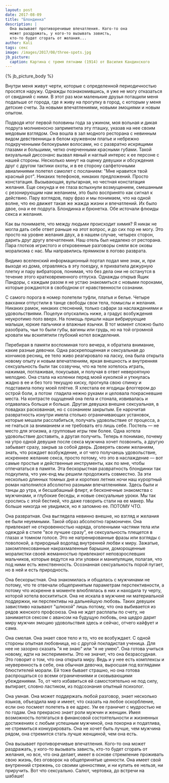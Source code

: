 ```yaml
---
layout: post
date: 2017-08-09
title: "Блондинка"
description: |
  Она вызывает противоречивые впечатления. Кого-то она
  может раздражать, у кого-то вызывать зависть,
  кто-то будет сгорать от желания...
author: Kali
tags: секс
image: /images/2017/08/three-spots.jpg
jb_picture:
  caption: Картина с тремя пятнами (1914) от Василия Кандинского
---
```


{% jb_picture_body %}

Внутри меня живут черти, которые с определенной периодичностью просятся наружу.
Однажды познакомившись, я уже не могу отказаться от свиданий с ними. В этот раз
мои маленькие друзья потащили меня подальше от города, где я живу на прогулку в
город, с которым у меня детские счеты. За новыми впечатлениями, новыми эмоциями
и новым опытом.

<!--more-->

Подводя итог первой половины года за ужином, моя вольная и дикая подруга
молниеносно заприметила эту пташку, указав на нее своим медовым взглядом. Она
вошла в зал модного ресторана с невинным видом девственницы в белом кружевном
платье и небрежно подкрученными белокурыми волосами, но с развратно искрящими
глазами и большими, четко очерченными красными губами. Такой визуальный
диссонанс вызвал явный и наглый интерес к ее персоне с нашей стороны. Несколько
минут на оценку девушки и обсуждения друг с другом тактики охоты, и в ее сторону
салфеточными авиалиниями полетел самолет с посланием: "Мне нравится твой красный
рот". Никаких телефонов, никаких предложений. Просто констатация. Вызывающая,
вульгарная, но честная констатация желания. Еще секунда и ее глаза вспыхнули
возмущением, смешанным с резонирующим нам желанием, это было воспринято как
сигнал к действию. Пару взглядов, пару фраз и мы понимаем, что на одной волне,
что ею движет такая же жажда жизни и впечатлений. Их было двое, она и ее
подруга. Блондинка и брюнетка. Обе источали флюиды секса и желания.

Как вы понимаете, что между людьми происходит химия? Я никак не могла дать себе
ответ раньше на этот вопрос, и до сих пор не могу. Это просто на уровне желания
двух, а в нашем случае, четырех сторон, дарить друг другу впечатления. Наш отель
был недалеко от ресторана. Пара глотков игристого и откровенные разговоры сняли
все оковы морализма с нас. Мы направились прямиком в логово разврата.

Видимо вселенский информационный портал подал мне знак, и, при выходе из дома,
отравляясь в эту поездку, я прихватила дежурную плетку и пару вибраторов,
понимая, что без дела они не останутся в течение этого кратковременного отпуска.
Однажды открыв Ящик Пандоры, с каждым разом я не устаю знакомиться с новыми
пороками, которые рождаются в свободном от нравственности сознании.

С самого порога в номер полетели туфли, платья и белье. Четыре вакханки
отпустили в танце свободы свои тела, помыслы и желания. Никаких рамок, никаких
стеснений, только сафари за наслаждениями и удовольствиями. Поцелуи опускались
ниже, а градус возбуждения неукротимо полз вверх. На помощь пришли наши
вибрирующие малыши, юркие пальчики и влажные язычки. В тот момент сложно было
разобрать, чьи то были губы, вагины или грудь, но на той огромной кровати мы
вскипятили глубокий котел вожделения.

Перебирая в памяти воспоминая того вечера, я обратила внимание, какие разные
девочки. Одна раскрепощенная и сексуальная до кончиков ресниц, ее тело живо
реагировало на ласку, она была открыта новому опыту и новым впечатлениям, яркая
внешность и внутренняя сексуальность были так созвучны, что на теле хотелось
играть, нажимая, поглаживая, покусывая, и получая в ответ невероятную мелодию.
Она стала на коленки перед моей куколкой и уткнулась жадно в ее и без того
текущую киску, прогнула свою спинку и подставила попку моей плётке. Я хлестала
ее ягодицы флоггером до острой боли, а потом  гладила нежно руками и целовала
покрасневшие места. На контрасте ощущений она пела и стонала, извивалась и
отдавалась больше и больше. Другая девушка внешне сексуальная, в повадках
раскованная, но с сознанием закрытым. Ее нарочитая развратность изнутри имела
столько ограничивающих установок, которые мешали расслабиться, получать
удовольствие от процесса, а не гнаться за вниманием и не требовать его лишь
себе. Постель &mdash; не место для эгоизма, а групповые игры тем более. Одна хотела
удовольствие доставить, а другая получить. Теперь я понимаю, почему на утро
одной девушке после секса мужчина хочет позвонить, а другую забывает сразу,
закрыв за собой дверь. Доверять своим желаниям, знать, что рождает возбуждение,
и от чего получаешь удовольствие, искреннее желание секса, просто потому, что
это в наслаждение &mdash; вот самые простые и действенные инструменты, как по мне,
чтобы отпечататься в памяти. Эта бескорыстная развратность блондинки так
подкупила, что уик-енд мы решили продолжить совместно. За эти несколько длинных
томных дня и коротких летних ночи наш курортный роман наполнился абсолютно
разными впечатлениями. Здесь были и танцы до утра, и бесшабашный флирт, и
бесконечные знакомства с мужчинами, и глубокие беседы, и новые сексуальные
уроки. Мы так срослись с этой бестией, что даже говорить стали на ее манер. Мы
больше никогда не увидимся, но я запомню ее. ПОТОМУ ЧТО.

Она развратная. Она выглядела невинно внешне, но взгляд и желания ее были
неуемными. Такой образ абсолютно гармоничен. Она привлекает не откровенностью
наряда, оголенными частями тела или одеждой в стиле "все лучшее сразу", ее
сексуальность плещется в глазах и томном голосе. Это не натренированные фразы
или взгляды с поволокой, а природный водопад внутренней любви к миру. Зажатые,
закомплексованные накрахмаленные барышни, доморощенные моралистки своей
жеманностью привлекают неповзрослевших  мальчиков, которые ведутся на эти уловки
и манипуляции, полагая, что под ними есть женственность. Осознанная
сексуальность порой пугает, но в ней и есть природность.

Она бескорыстная. Она знакомилась и общалась с мужчинами не потому, что те
отвечали общепринятым параметрам перспективности, а потому что искренне в
моменте влюблялась в них и находила ту черту, которой хотела восхититься. Она не
искала в мужчине ни материальной поддержки, ни перспективы на дальнейшую любовь.
Таких девушек завистливо называют "шлюхой" лишь потому, что она выбивается из
рядов женского профсоюза. Она не ждет расплаты по счету, не занимается сексом с
авансом на будущую любовь, она щедро дарит миру мужчин эмоцию удовольствия здесь
и сейчас, отчего кайфует и сама.

Она смелая. Она знает свое тело и то, что ее возбуждает. С одной стороны опытная
любовница, но с другой покладистая ученица. Для нее не зазорно сказать "я не
знаю" или "я не умею". Она готова учиться новому, идти на эксперименты. Это не
значит, что она безрассудная. Это говорит о том, что она открыта миру. Ведь и у
нее есть комплексы и неуверенность в себе, она обычная девочка, выросшая под
взглядами блюстителей морали. Ей тоже бывает страшно, но она готова распрощаться
со всеми ограничениями и сковывающими убеждениями. То, от чего избавиться ей
самостоятельно не под силу, вытирает, словно ластиком, из подсознания опытный
психолог.

Она умная. Она может поддержать любой разговор, знает несколько языков,
объездила мир и имеет, что сказать на любое оскорбление, если оно посмеет
полететь в ее адрес. Ум ее граничит с мудростью не по годам. Она прекрасно знает
роли мужчин и женщин. Имея возможность потягаться в финансовой состоятельности и
жизненных достижениях с любым успешным мужчиной, она покорна и податлива, не
стремиться конкурировать. Она не хочет быть лучше, чем мужчина рядом, она
стремится стать лучше женщиной, чем она есть.

Она вызывает противоречивые впечатления. Кого-то она может раздражать, у кого-то
вызывать зависть, кто-то будет сгорать от желания, но все, что она делает, имеет
в основе стремление проживать свою жизнь, без оговорок на общепринятые ценности.
Она имеет свой внутренний стрежень, со своими ценностями, и ни купить ее нельзя,
ни приручить. Вот что сексуально. Салют, чертовка, до встречи на шабаше!

